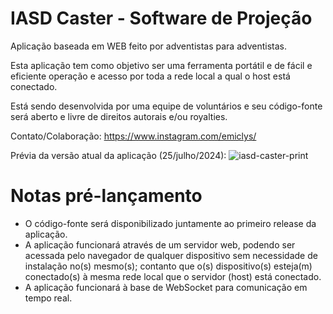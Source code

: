 # IASD Caster - Software de Projeção
Aplicação baseada em WEB feito por adventistas para adventistas.

Esta aplicação tem como objetivo ser uma ferramenta portátil e de fácil e eficiente operação e acesso por toda a rede local a qual o host está conectado.

Está sendo desenvolvida por uma equipe de voluntários e seu código-fonte será aberto e livre de direitos autorais e/ou royalties.

Contato/Colaboração: https://www.instagram.com/emiclys/

Prévia da versão atual da aplicação (25/julho/2024):
![iasd-caster-print](https://github.com/user-attachments/assets/09846eff-8e47-4299-8acd-4ba1fac3a087)

# Notas pré-lançamento
* O código-fonte será disponibilizado juntamente ao primeiro release da aplicação.
* A aplicação funcionará através de um servidor web, podendo ser acessada pelo navegador de qualquer dispositivo sem necessidade de instalação no(s) mesmo(s); contanto que o(s) dispositivo(s) esteja(m) conectado(s) à mesma rede local que o servidor (host) está conectado.
* A aplicação funcionará à base de WebSocket para comunicação em tempo real.
